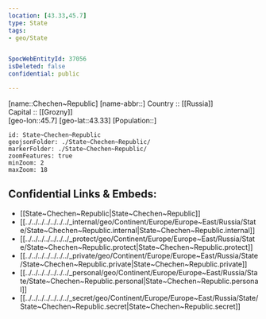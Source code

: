 ```yaml
---
location: [43.33,45.7] 
type: State
tags:
- geo/State


SpocWebEntityId: 37056
isDeleted: false
confidential: public

---
```

[name::Chechen~Republic] 
[name-abbr::] 
Country :: [[Russia]]  
Capital :: [[Grozny]]  
[geo-lon::45.7] 
[geo-lat::43.33] 
[Population::] 



```leaflet
id: State~Chechen~Republic
geojsonFolder: ./State~Chechen~Republic/
markerFolder: ./State~Chechen~Republic/
zoomFeatures: true 
minZoom: 2 
maxZoom: 18
```


## Confidential Links & Embeds: 
- [[State~Chechen~Republic|State~Chechen~Republic]] 
- [[../../../../../../../_internal/geo/Continent/Europe/Europe~East/Russia/State/State~Chechen~Republic.internal|State~Chechen~Republic.internal]] 
- [[../../../../../../../_protect/geo/Continent/Europe/Europe~East/Russia/State/State~Chechen~Republic.protect|State~Chechen~Republic.protect]] 
- [[../../../../../../../_private/geo/Continent/Europe/Europe~East/Russia/State/State~Chechen~Republic.private|State~Chechen~Republic.private]] 
- [[../../../../../../../_personal/geo/Continent/Europe/Europe~East/Russia/State/State~Chechen~Republic.personal|State~Chechen~Republic.personal]] 
- [[../../../../../../../_secret/geo/Continent/Europe/Europe~East/Russia/State/State~Chechen~Republic.secret|State~Chechen~Republic.secret]] 
